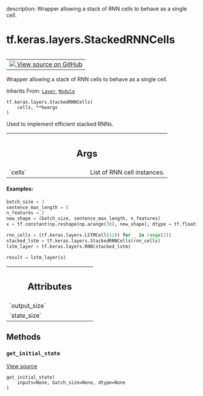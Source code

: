 description: Wrapper allowing a stack of RNN cells to behave as a single cell.

<div itemscope itemtype="http://developers.google.com/ReferenceObject">
<meta itemprop="name" content="tf.keras.layers.StackedRNNCells" />
<meta itemprop="path" content="Stable" />
<meta itemprop="property" content="__init__"/>
<meta itemprop="property" content="get_initial_state"/>
</div>

# tf.keras.layers.StackedRNNCells

<!-- Insert buttons and diff -->

<table class="tfo-notebook-buttons tfo-api nocontent" align="left">
<td>
  <a target="_blank" href="https://github.com/keras-team/keras/tree/v2.15.0/keras/layers/rnn/stacked_rnn_cells.py#L34-L217">
    <img src="https://www.tensorflow.org/images/GitHub-Mark-32px.png" />
    View source on GitHub
  </a>
</td>
</table>



Wrapper allowing a stack of RNN cells to behave as a single cell.

Inherits From: [`Layer`](../../../tf/keras/layers/Layer.md), [`Module`](../../../tf/Module.md)

<pre class="devsite-click-to-copy prettyprint lang-py tfo-signature-link">
<code>tf.keras.layers.StackedRNNCells(
    cells, **kwargs
)
</code></pre>



<!-- Placeholder for "Used in" -->

Used to implement efficient stacked RNNs.

<!-- Tabular view -->
 <table class="responsive fixed orange">
<colgroup><col width="214px"><col></colgroup>
<tr><th colspan="2"><h2 class="add-link">Args</h2></th></tr>

<tr>
<td>
`cells`<a id="cells"></a>
</td>
<td>
List of RNN cell instances.
</td>
</tr>
</table>



#### Examples:



```python
batch_size = 3
sentence_max_length = 5
n_features = 2
new_shape = (batch_size, sentence_max_length, n_features)
x = tf.constant(np.reshape(np.arange(30), new_shape), dtype = tf.float32)

rnn_cells = [tf.keras.layers.LSTMCell(128) for _ in range(2)]
stacked_lstm = tf.keras.layers.StackedRNNCells(rnn_cells)
lstm_layer = tf.keras.layers.RNN(stacked_lstm)

result = lstm_layer(x)
```



<!-- Tabular view -->
 <table class="responsive fixed orange">
<colgroup><col width="214px"><col></colgroup>
<tr><th colspan="2"><h2 class="add-link">Attributes</h2></th></tr>

<tr>
<td>
`output_size`<a id="output_size"></a>
</td>
<td>

</td>
</tr><tr>
<td>
`state_size`<a id="state_size"></a>
</td>
<td>

</td>
</tr>
</table>



## Methods

<h3 id="get_initial_state"><code>get_initial_state</code></h3>

<a target="_blank" class="external" href="https://github.com/keras-team/keras/tree/v2.15.0/keras/layers/rnn/stacked_rnn_cells.py#L106-L125">View source</a>

<pre class="devsite-click-to-copy prettyprint lang-py tfo-signature-link">
<code>get_initial_state(
    inputs=None, batch_size=None, dtype=None
)
</code></pre>






